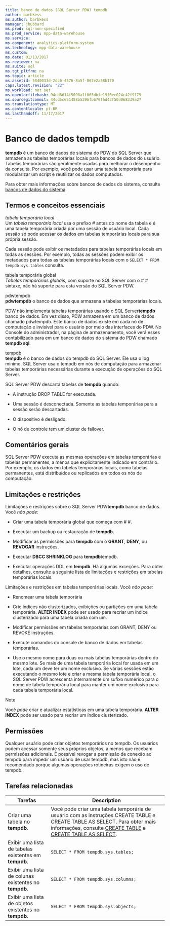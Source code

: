 ```yaml
---
title: banco de dados (SQL Server PDW) tempdb
author: barbkess
ms.author: barbkess
manager: jhubbard
ms.prod: sql-non-specified
ms.prod_service: mpp-data-warehouse
ms.service: 
ms.component: analytics-platform-system
ms.technology: mpp-data-warehouse
ms.custom: 
ms.date: 01/13/2017
ms.reviewer: na
ms.suite: sql
ms.tgt_pltfrm: na
ms.topic: article
ms.assetid: 5840033d-2dc6-4576-8a5f-067e2a58b170
caps.latest.revision: "22"
ms.workload: not set
ms.openlocfilehash: 94cd8614f5098a1f065dbfe19f0ec024c42f9179
ms.sourcegitcommit: 44cd5c651488b5296fb679f6d43f50d068339a27
ms.translationtype: MT
ms.contentlocale: pt-BR
ms.lasthandoff: 11/17/2017
---
```

# <a name="tempdb-database"></a>Banco de dados tempdb
**tempdb** é um banco de dados de sistema do PDW do SQL Server que armazena as tabelas temporárias locais para bancos de dados do usuário. Tabelas temporárias são geralmente usadas para melhorar o desempenho da consulta. Por exemplo, você pode usar uma tabela temporária para modularizar um script e reutilizar os dados computados.  
  
Para obter mais informações sobre bancos de dados do sistema, consulte [bancos de dados do sistema](system-databases.md).  
  
## <a name="Basics"></a>Termos e conceitos essenciais  
*tabela temporária local*  
Um *tabela temporária local* usa o prefixo # antes do nome da tabela e é uma tabela temporária criada por uma sessão de usuário local. Cada sessão só pode acessar os dados em tabelas temporárias locais para sua própria sessão.  
  
Cada sessão pode exibir os metadados para tabelas temporárias locais em todas as sessões. Por exemplo, todas as sessões podem exibir os metadados para todas as tabelas temporárias locais com o `SELECT * FROM tempdb.sys.tables` consulta.  
  
tabela temporária global  
*Tabelas temporárias globais*, com suporte no SQL Server com o # # sintaxe, não há suporte para esta versão do SQL Server PDW.  
  
pdwtempdb  
**pdwtempdb** o banco de dados que armazena a tabelas temporárias locais.  
  
PDW não implementa tabelas temporárias usando o SQL Server**tempdb** banco de dados. Em vez disso, PDW armazena em um banco de dados chamado pdwtempdb. Este banco de dados existe em cada nó de computação e invisível para o usuário por meio das interfaces do PDW. No Console do administrador, na página de armazenamento, você verá esses contabilizado para em um banco de dados do sistema do PDW chamado **tempdb sql**.  
  
tempdb  
**tempdb** é o banco de dados do tempdb do SQL Server. Ele usa o log mínimo. SQL Server usa o tempdb em nós de computação para armazenar tabelas temporárias necessárias durante a execução de operações do SQL Server.  
  
SQL Server PDW descarta tabelas de **tempdb** quando:  
  
-   A instrução DROP TABLE for executada.  
  
-   Uma sessão é desconectada. Somente as tabelas temporárias para a sessão serão descartadas.  
  
-   O dispositivo é desligado.  
  
-   O nó de controle tem um cluster de failover.  
  
## <a name="general-remarks"></a>Comentários gerais  
SQL Server PDW executa as mesmas operações em tabelas temporárias e tabelas permanentes, a menos que explicitamente indicado em contrário. Por exemplo, os dados em tabelas temporárias locais, como tabelas permanentes, está distribuídos ou replicados em todos os nós de computação.  
  
## <a name="LimitationsRestrictions"></a>Limitações e restrições  
Limitações e restrições sobre o SQL Server PDW**tempdb** banco de dados. Você *não pode:*  
  
-   Criar uma tabela temporária global que começa com # #.  
  
-   Executar um backup ou restauração de **tempdb**.  
  
-   Modificar as permissões para **tempdb** com o **GRANT**, **DENY**, ou **REVOGAR** instruções.  
  
-   Executar **DBCC SHRINKLOG** para **tempdb**tempdb.  
  
-   Executar operações DDL em **tempdb**. Há algumas exceções. Para obter detalhes, consulte a seguinte lista de limitações e restrições em tabelas temporárias locais.  
  
Limitações e restrições em tabelas temporárias locais. Você *não pode:*  
  
-   Renomear uma tabela temporária  
  
-   Crie índices não clusterizados, exibições ou partições em uma tabela temporária. **ALTER INDEX** pode ser usado para recriar um índice clusterizado para uma tabela criada com um.  
  
-   Modificar permissões em tabelas temporárias com GRANT, DENY ou REVOKE instruções.  
  
-   Execute comandos do console de banco de dados em tabelas temporárias.  
  
-   Use o mesmo nome para duas ou mais tabelas temporárias dentro do mesmo lote. Se mais de uma tabela temporária local for usada em um lote, cada um deve ter um nome exclusivo. Se várias sessões estão executando o mesmo lote e criar a mesma tabela temporária local, o SQL Server PDW acrescenta internamente um sufixo numérico para o nome de tabela temporária local para manter um nome exclusivo para cada tabela temporária local.  
  
> [!NOTE]  
> Você *pode* criar e atualizar estatísticas em uma tabela temporária. **ALTER INDEX** pode ser usado para recriar um índice clusterizado.  
  
## <a name="permissions"></a>Permissões  
Qualquer usuário pode criar objetos temporários no tempdb. Os usuários podem acessar somente seus próprios objetos, a menos que recebam permissões adicionais. É possível revogar a permissão de conexão ao tempdb para impedir um usuário de usar tempdb, mas isto não é recomendado porque algumas operações rotineiras exigem o uso de tempdb.  
  
## <a name="RelatedTasks"></a>Tarefas relacionadas  
  
|Tarefas|Description|  
|---------|---------------|  
|Criar uma tabela no **tempdb**.|Você pode criar uma tabela temporária de usuário com as instruções CREATE TABLE e CREATE TABLE AS SELECT. Para obter mais informações, consulte [CREATE TABLE](../t-sql/statements/create-table-azure-sql-data-warehouse.md) e [CREATE TABLE AS SELECT](../t-sql/statements/create-table-as-select-azure-sql-data-warehouse.md).|  
|Exibir uma lista de tabelas existentes em **tempdb**.|`SELECT * FROM tempdb.sys.tables;`|  
|Exibir uma lista de colunas existentes no **tempdb**.|`SELECT * FROM tempdb.sys.columns;`|  
|Exibir uma lista de objetos existentes no **tempdb**.|`SELECT * FROM tempdb.sys.objects;`|  
  
<!-- MISSING LINKS 
## See Also  
[Common Metadata Query Examples &#40;SQL Server PDW&#41;](../sqlpdw/common-metadata-query-examples-sql-server-pdw.md)  
-->
  
